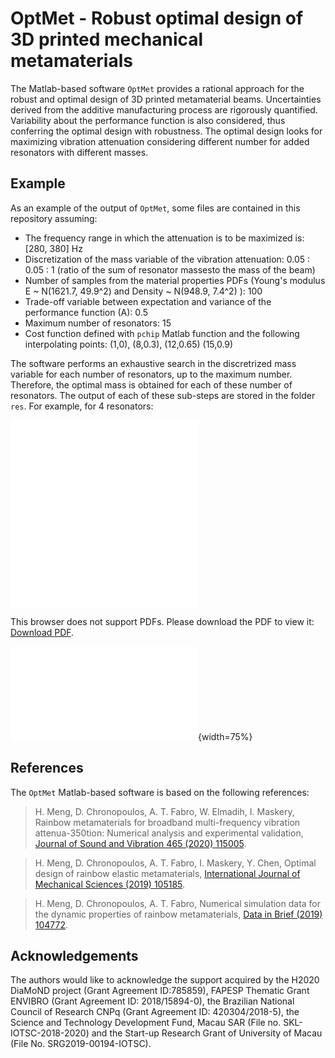 # OptMet - Robust optimal design of 3D printed mechanical metamaterials

The Matlab-based software `OptMet` provides a rational approach for the robust and optimal design of 3D printed metamaterial beams. Uncertainties derived from the additive manufacturing process are rigorously quantified. Variability about the performance function is also considered, thus conferring the optimal design with robustness. The optimal design looks for maximizing vibration attenuation considering different number for added resonators with different masses.

## Example

As an example of the output of `OptMet`, some files are contained in this repository assuming: 

* The frequency range in which the attenuation is to be maximized is:  [280, 380] Hz
* Discretization of the mass variable of the vibration attenuation: 0.05 : 0.05 : 1 (ratio of the sum of resonator massesto the mass of the beam)
* Number of samples from the material properties PDFs (Young's modulus E ~ N(1621.7, 49.9^2) and Density ~ N(948.9, 7.4^2) ): 100
* Trade-off variable between expectation and variance of the performance function (A): 0.5
* Maximum number of resonators: 15
* Cost function defined with `pchip` Matlab function and the following interpolating points: (1,0), (8,0.3), (12,0.65) (15,0.9)

The software performs an exhaustive search in the discretrized mass variable for each number of resonators, up to the maximum number. Therefore, the optimal mass is obtained for each of these number of resonators. The output of each of these sub-steps are stored in the folder `res`. For example, for 4 resonators:

![Optimal mass](/res/NRes_4.pdf)
<object data="/res/NRes_4.pdf" type="/res/NRes_4.pdf" width="700px" height="700px">
    <embed src="/res/NRes_4.pdf">
        <p>This browser does not support PDFs. Please download the PDF to view it: <a href="http://yoursite.com/the.pdf">Download PDF</a>.</p>
    </embed>
</object>
![Image Title](/res/NRes_4.pdf){width=75%}

## References

The `OptMet` Matlab-based software is based on the following references:

> H. Meng, D. Chronopoulos, A. T. Fabro, W. Elmadih, I. Maskery, Rainbow metamaterials for broadband multi-frequency vibration attenua-350tion: Numerical analysis and experimental validation, [Journal of Sound and Vibration 465 (2020) 115005](https://doi.org/10.1016/j.jsv.2019.115005).

>H. Meng, D. Chronopoulos, A. T. Fabro, I. Maskery, Y. Chen, Optimal design of rainbow elastic metamaterials, [International Journal of Mechanical Sciences (2019) 105185](https://doi.org/10.1016/j.ijmecsci.2019.105185).

>H. Meng,  D. Chronopoulos,  A. T. Fabro,  Numerical simulation data for the dynamic properties of rainbow metamaterials,  [Data in Brief (2019) 104772](https://doi.org/10.1016/j.dib.2019.104772).

## Acknowledgements

The authors would like to acknowledge the support acquired by the H2020 DiaMoND project (Grant Agreement ID:785859), FAPESP Thematic Grant ENVIBRO (Grant Agreement ID: 2018/15894-0), the Brazilian National Council of Research CNPq (Grant Agreement ID: 420304/2018-5), the Science and Technology Development Fund, Macau SAR (File no. SKL-IOTSC-2018-2020) and the Start-up Research Grant of University of Macau (File No. SRG2019-00194-IOTSC). 
